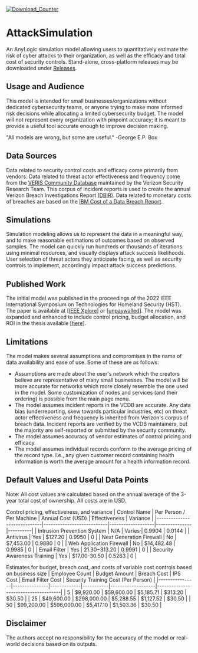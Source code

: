 [![Download_Counter](https://img.shields.io/github/downloads/gjhami/AttackSimulation/total.svg)]()
# AttackSimulation
An AnyLogic simulation model allowing users to quantitatively estimate the risk of cyber attacks to their organization, as well as the efficacy and total cost of security controls. Stand-alone, cross-platform releases may be downloaded under [Releases](https://github.com/gjhami/AttackSimulation/releases).

## Usage and Audience
This model is intended for small businesses/organizations without dedicated cybersecurity teams, or anyone trying to make more informed risk decisions while allocating a limited cybersecurity budget. The model will not represent every organization with pinpoint accuracy; it is meant to provide a useful tool accurate enough to improve decision making.

"All models are wrong, but some are useful." -George E.P. Box

## Data Sources
Data related to security control costs and efficacy come primarily from vendors.
Data related to threat actor effectiveness and frequency come from the [VERIS Community Database](https://github.com/vz-risk/VCDB) maintained by the Verizon Security Research Team. This corpus of incident reports is used to create the annual Verizon Breach Investigations Report [(DBIR)](https://www.verizon.com/business/resources/reports/dbir/).
Data related to monetary costs of breaches are based on the [IBM Cost of a Data Breach Report](https://www.ibm.com/security/data-breach).

## Simulations
 Simulation modeling allows us to represent the data in a meaningful way, and to make reasonable estimations of outcomes based on observed samples. The model can quickly run hundreds or thousands of iterations using minimal resources, and visually displays attack success likelihoods. User selection of threat actors they anticipate facing, as well as security controls to implement, accordingly impact attack success predictions.
 
## Published Work
The initial model was published in the proceedings of the 2022 IEEE International Symposium on Technologies for Homeland Security (HST). The paper is available at \[[IEEE Xplore](https://doi.org/10.1109/HST56032.2022.10024984)\] or \[[unpaywalled](https://docs.lib.purdue.edu/cit_articles/52)\]. The model was expanded and enhanced to include control pricing, budget allocation, and ROI in the thesis available \[[here](https://hammer.purdue.edu/articles/thesis/Making_the_Most_of_Limited_Cybersecurity_Budgets_with_AnyLogic_Modeling/20369418)\].

## Limitations
The model makes several assumptions and compromises in the name of data availability and ease of use. Some of these are as follows:
- Assumptions are made about the user's network which the creators believe are representative of many small businesses. The model will be more accurate for networks which more closely resemble the one used in the model. Some customization of nodes and services (and their ordering) is possible from the main page menu.
- The model assumes incident reports in the VCDB are accurate. Any data bias (underreporting, skew towards particular industries, etc) on threat actor effectiveness and frequency is inherited from Verizon's corpus of breach data. Incident reports are verified by the VCDB maintainers, but the majority are self-reported or submitted by the security community.
- The model assumes accuracy of vendor estimates of control pricing and efficacy.
- The model assumes individual records conform to the average pricing of the record type. I.e., any given customer record containing health information is worth the average amount for a health information record.

## Default Values and Useful Data Points
Note: All cost values are calculated based on the annual average of the 3-year total cost of ownership. All costs are in USD.

Control pricing, effectiveness, and variance
| Control Name                | Per Person /  Per Machine | Annual Cost (USD) | Effectiveness | Variance |
|-----------------------------|---------------------------|-------------------|---------------|----------|
| Intrusion Prevention System | N/A                       | Varies            | 0.9904        | 0.0144   |
| Antivirus                   | Yes                       | $127.20           | 0.9950        | 0        |
| Next Generation Firewall    | No                        | $7,453.00         | 0.9880        | 0        |
| Web Application Firewall    | No                        | $14,482.48        | 0.9985        | 0        |
| Email Filter                | Yes                       | $21.30-$313.20    | 0.9991        | 0        |
| Security Awareness Training | Yes                       | $17.00-30.50      | 0.5263        | 0        |

Estimates for budget, breach cost, and costs of variable cost controls based on business size
| Employee Count | Budget Amount | Breach Cost | IPS Cost  | Email Filter Cost | Security Training Cost (Per Person) |
|----------------|---------------|-------------|-----------|-------------------|-------------------------------------|
| 5              | $9,920.00     | $59,600.00  | $5,185.71 | $313.20           | $30.50                              |
| 25             | $49,600.00    | $298,000.00 | $5,288.55 | $1,127.52         | $30.50                              |
| 50             | $99,200.00    | $596,000.00 | $5,417.10 | $1,503.36         | $30.50                              |

## Disclaimer
The authors accept no responsibility for the accuracy of the model or real-world decisions based on its outputs.
